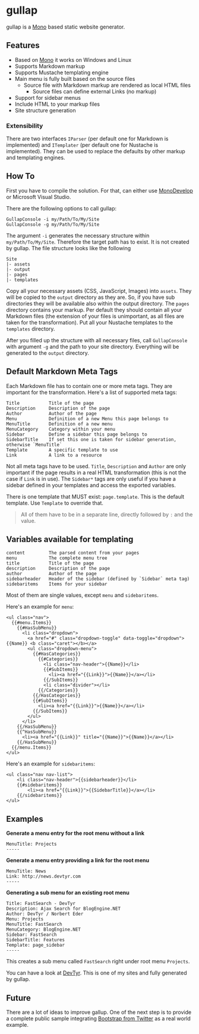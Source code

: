 # gullap

gullap is a [Mono](http://www.mono-project.com "Mono") based static website generator.

## Features

* Based on [Mono](http://www.mono-project.org "Mono") it works on Windows and Linux
* Supports Markdown markup
* Supports Mustache templating engine
* Main menu is fully built based on the source files
  * Source file with Markdown markup are rendered as local HTML files
	* Source files can define external Links (no markup)
* Support for sidebar menus
* Include HTML to your markup files
* Site structure generation

### Extensibility

There are two interfaces `IParser` (per default one for Markdown is implemented) and `ITemplater` (per default one for Nustache is implemented). They can be used to replace the defaults by other markup and templating engines.

## How To

First you have to compile the solution. For that, can either use [MonoDevelop](http://monodevelop.com/ "MonoDevelop") or Microsoft Visual Studio.

There are the following options to call gullap:

	GullapConsole -i my/Path/To/My/Site
	GullapConsole -g my/Path/To/My/Site

The argument `-i` generates the necessary structure within `my/Path/To/My/Site`. Therefore the target path has to exist. It is not created by gullap. The file structure looks like the following

	Site
	|- assets
	|- output
	|- pages
	|- templates

Copy all your necessary assets (CSS, JavaScript, Images) into `assets`. They will be copied to the `output` directory as they are. So, if you have sub directories they will be available also within the output directory. The `pages` directory contains your markup. Per default they should contain all your Markdown files (the extension of your files is unimportant, as all files are taken for the transformation). Put all your Nustache templates to the `templates` directory. 

After you filled up the structure with all necessary files, call `GullapConsole` with argument `-g` and the path to your site directory. Everything will be generated to the `output` directory.

## Default Markdown Meta Tags

Each Markdown file has to contain one or more meta tags. They are important for the transformation. Here's a list of supported meta tags:

	Title 			Title of the page
	Description		Description of the page
	Author			Author of the page
	Menu 			Definition of a new Menu this page belongs to
	MenuTitle 		Definition of a new menu
	MenuCategory	Category within your menu
	Sidebar 		Define a sidebar this page belongs to
	SidebarTitle 	If set this one is taken for sidebar generation, otherwise `MenuTitle`
	Template 		A specific template to use
	Link 			A link to a resource

Not all meta tags have to be used. `Title`, `Description` and `Author` are only important if the page results in a real HTML transformation (this is not the case if `Link` is in use). The `Sidebar*` tags are only useful if you have a sidebar defined in your templates and access the exported variables.

There is one template that MUST exist: `page.template`. This is the default template. Use `Template` to override that.

> All of them have to be in a separate line, directly followed by `:` and the value.

## Variables available for templating

	content			The parsed content from your pages
	menu 			The complete menu tree
	title 			Title of the page
	description 	Description of the page
	author 			Author of the page
	sidebarheader	Header of the sidebar (defined by `Sidebar` meta tag)
	sidebaritems 	Items for your sidebar

Most of them are single values, except `menu` and `sidebaritems`.

Here's an example for `menu`:

	<ul class="nav">
	  {{#menu.Items}}
	    {{#HasSubMenu}}
	      <li class="dropdown">
	        <a href="#" class="dropdown-toggle" data-toggle="dropdown">{{Name}} <b class="caret"></b></a>
	        <ul class="dropdown-menu">
	          {{#HasCategories}}
	            {{#Categories}}
	              <li class="nav-header">{{Name}}</li>
	              {{#SubItems}}
	                <li><a href="{{Link}}">{{Name}}</a></li>
	              {{/SubItems}}
	              <li class="divider"></li>
	            {{/Categories}}
	          {{/HasCategories}}
	          {{#SubItems}}
	            <li><a href="{{Link}}">{{Name}}</a></li>
	          {{/SubItems}}
	        </ul>
	      </li>
	    {{/HasSubMenu}}
	    {{^HasSubMenu}}
	      <li><a href="{{Link}}" title="{{Name}}">{{Name}}</a></li>
	    {{/HasSubMenu}}
	  {{/menu.Items}}
	</ul>

Here's an example for `sidebaritems`:

	<ul class="nav nav-list">
		<li class="nav-header">{{sidebarheader}}</li>
		{{#sidebaritems}}
			<li><a href="{{Link}}">{{SidebarTitle}}</a></li>
		{{/sidebaritems}}
	</ul>

## Examples

**Generate a menu entry for the root menu without a link**

	MenuTitle: Projects
	-----

**Generate a menu entry providing a link for the root menu**

	MenuTitle: News
	Link: http://news.devtyr.com
	-----

**Generating a sub menu for an existing root menu**

	Title: FastSearch - DevTyr
	Description: Ajax Search for BlogEngine.NET 
	Author: DevTyr / Norbert Eder
	Menu: Projects
	MenuTitle: FastSearch
	MenuCategory: BlogEngine.NET
	Sidebar: FastSearch
	SidebarTitle: Features
	Template: page_sidebar
	-----

This creates a sub menu called `FastSearch` right under root menu `Projects`. 

You can have a look at [DevTyr](http://devtyr.com). This is one of my sites and fully generated by gullap.

## Future

There are a lot of ideas to improve gallup. One of the next step is to provide a complete public sample integrating [Bootstrap from Twitter](http://getbootstrap.com "Bootstrap from Twitter") as a real world example.
